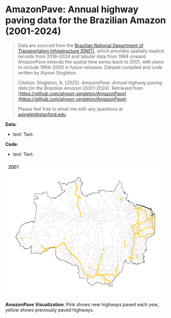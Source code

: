 # AmazonPave: Annual highway paving data for the Brazilian Amazon (2001-2024)
> Data are sourced from the [Brazilian National Department of Transportation Infrastructure (DNIT)](https://www.gov.br/transportes/pt-br/assuntos/dados-de-transportes/bit/bit-mapas), which provides spatially explicit records from 2016–2024 and tabular data from 1994 onward. AmazonPave extends the spatial time series back to 2001, with plans to include 1994–2000 in future releases. Dataset compiled and code written by Alyson Singleton.
>
> Citation: Singleton, A. (2025). *AmazonPave: Annual highway paving data for the Brazilian Amazon (2001-2024).* Retrieved from [https://github.com/alyson-singleton/AmazonPave](https://github.com/alyson-singleton/AmazonPave).
> 
> Please feel free to email me with any questions at asinglet@stanford.edu.

__Data__:
* _text_: Text.

__Code__:
* _text_: Text.

![Time series of newly paved highways in the Brazilian Amazon (2001-2024).](AmazonPave.gif)

__AmazonPave Visualization__: Pink shows new highways paved each year, yellow shows previously paved highways. 
